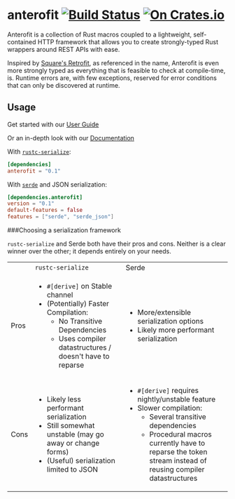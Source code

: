 # anterofit [![Build Status](https://travis-ci.org/abonander/anterofit.svg?branch=master)](https://travis-ci.org/abonander/anterofit) [![On Crates.io](https://img.shields.io/crates/v/anterofit.svg)](https://crates.io/crates/anterofit)

Anterofit is a collection of Rust macros coupled to a lightweight, self-contained HTTP framework that
allows you to create strongly-typed Rust wrappers around REST APIs with ease.

Inspired by [Square's Retrofit](https://sqaure.github.io/retrofit), as referenced in the name, Anterofit is even
more strongly typed as everything that is feasible to check at compile-time, is. Runtime errors are,
with few exceptions, reserved for error conditions that can only be discovered at runtime.

Usage
-----

Get started with our [User Guide](GUIDE.md)

Or an in-depth look with our [Documentation](https://docs.rs/anterofit)

With [`rustc-serialize`](https://crates.io/crates/rustc-serialize):

```toml
[dependencies]
anterofit = "0.1"
```

With [`serde`](https://crates.io/crates/serde) and JSON serialization:

```toml
[dependencies.anterofit]
version = "0.1"
default-features = false
features = ["serde", "serde_json"]
```

###Choosing a serialization framework

`rustc-serialize` and Serde both have their pros and cons. Neither is a clear winner over the other; it depends
entirely on your needs.

<table>
    <tr>
        <td />
        <td><code>rustc-serialize</code></td>
        <td>Serde</td>
    </tr>
    <tr>
        <td>Pros</td>
        <td>
            <ul>
                <li> <code>#[derive]</code> on Stable channel </li>
                <li> (Potentially) Faster Compilation:
                    <ul>
                        <li> No Transitive Dependencies </li>
                        <li> Uses compiler datastructures / doesn't have to reparse </li>
                    </ul>
                </li>
            </ul>
        </td>
        <td>
            <ul>
                <li> More/extensible serialization options </li>
                <li> Likely more performant serialization </li>
            </ul>
        </td>
    </tr>
    <tr>
        <td>Cons</td>
        <td>
            <ul>
                <li> Likely less performant serialization </li>
                <li> Still somewhat unstable (may go away or change forms) </li>
                <li> (Useful) serialization limited to JSON </li>
            </ul>
        </td>
        <td>
            <ul>
                <li> <code>#[derive]</code> requires nightly/unstable feature </li>
                <li> Slower compilation:
                    <ul>
                        <li> Several transitive dependencies </li>
                        <li>
                            Procedural macros currently have to reparse the token stream instead
                            of reusing compiler datastructures
                        </li>
                    </ul>
                </li>
            </ul>
        </td>
    </tr>
</table>
